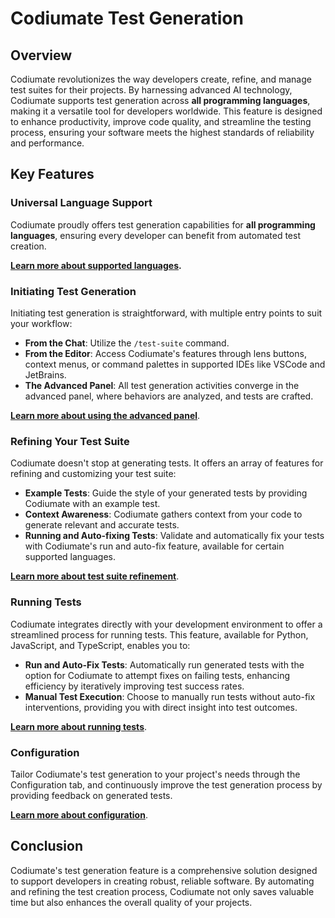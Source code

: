 # Codiumate Test Generation

## Overview
Codiumate revolutionizes the way developers create, refine, and manage test suites for their projects. By harnessing advanced AI technology, Codiumate supports test generation across **all programming languages**, making it a versatile tool for developers worldwide. This feature is designed to enhance productivity, improve code quality, and streamline the testing process, ensuring your software meets the highest standards of reliability and performance.

## Key Features

### Universal Language Support
Codiumate proudly offers test generation capabilities for **all programming languages**, ensuring every developer can benefit from automated test creation. 

**[Learn more about supported languages](./supported-languages.md).**

### Initiating Test Generation
Initiating test generation is straightforward, with multiple entry points to suit your workflow:

- **From the Chat**: Utilize the `/test-suite` command.
- **From the Editor**: Access Codiumate's features through lens buttons, context menus, or command palettes in supported IDEs like VSCode and JetBrains.
- **The Advanced Panel**: All test generation activities converge in the advanced panel, where behaviors are analyzed, and tests are crafted.

**[Learn more about using the advanced panel](./how-to-use.md)**.

### Refining Your Test Suite

Codiumate doesn't stop at generating tests. It offers an array of features for refining and customizing your test suite:

- **Example Tests**: Guide the style of your generated tests by providing Codiumate with an example test.
- **Context Awareness**: Codiumate gathers context from your code to generate relevant and accurate tests.
- **Running and Auto-fixing Tests**: Validate and automatically fix your tests with Codiumate's run and auto-fix feature, available for certain supported languages.

**[Learn more about test suite refinement](./test-suite.md)**.

### Running Tests
Codiumate integrates directly with your development environment to offer a streamlined process for running tests. This feature, available for Python, JavaScript, and TypeScript, enables you to:

- **Run and Auto-Fix Tests**: Automatically run generated tests with the option for Codiumate to attempt fixes on failing tests, enhancing efficiency by iteratively improving test success rates.
- **Manual Test Execution**: Choose to manually run tests without auto-fix interventions, providing you with direct insight into test outcomes.

**[Learn more about running tests](./running-tests.md)**.

### Configuration

Tailor Codiumate's test generation to your project's needs through the Configuration tab, and continuously improve the test generation process by providing feedback on generated tests.

**[Learn more about configuration](./configuration.md)**.

## Conclusion

Codiumate's test generation feature is a comprehensive solution designed to support developers in creating robust, reliable software. By automating and refining the test creation process, Codiumate not only saves valuable time but also enhances the overall quality of your projects.
